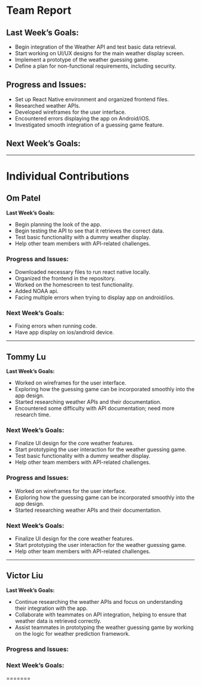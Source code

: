 # Team Report

## Last Week’s Goals:
- Begin integration of the Weather API and test basic data retrieval.
- Start working on UI/UX designs for the main weather display screen.
- Implement a prototype of the weather guessing game.
- Define a plan for non-functional requirements, including security.

## Progress and Issues:
- Set up React Native environment and organized frontend files.
- Researched weather APIs.
- Developed wireframes for the user interface.
- Encountered errors displaying the app on Android/iOS.
- Investigated smooth integration of a guessing game feature.
## Next Week’s Goals:

---

# Individual Contributions

## Om Patel
**Last Week’s Goals:**
- Begin planning the look of the app.
- Begin testing the API to see that it retrieves the correct data.
- Test basic functionality with a dummy weather display.
- Help other team members with API-related challenges.
### Progress and Issues:
- Downloaded necessary files to run react native locally.
- Organized the frontend in the repository.
- Worked on the homescreen to test functionality.
- Added NOAA api.
- Facing multiple errors when trying to display app on android/ios.
### Next Week’s Goals:
- Fixing errors when running code.
- Have app display on ios/android device.

---

## Tommy Lu
**Last Week’s Goals:** 
- Worked on wireframes for the user interface.
- Exploring how the guessing game can be incorporated smoothly into the app design.
- Started researching weather APIs and their documentation.
- Encountered some difficulty with API documentation; need more research time.
### Next Week’s Goals:
- Finalize UI design for the core weather features.
- Start prototyping the user interaction for the weather guessing game.
- Test basic functionality with a dummy weather display.
- Help other team members with API-related challenges.
### Progress and Issues:
- Worked on wireframes for the user interface.
- Exploring how the guessing game can be incorporated smoothly into the app design.
- Started researching weather APIs and their documentation.
### Next Week’s Goals:
- Finalize UI design for the core weather features.
- Start prototyping the user interaction for the weather guessing game.
- Help other team members with API-related challenges.
---

## Victor Liu
**Last Week’s Goals:**
- Continue researching the weather APIs and focus on understanding their integration with the app.
- Collaborate with teammates on API integration, helping to ensure that weather data is retrieved correctly.
- Assist teammates in prototyping the weather guessing game by working on the logic for weather prediction framework.
### Progress and Issues:

### Next Week’s Goals:

=======
